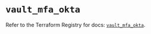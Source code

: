 # `vault_mfa_okta`

Refer to the Terraform Registry for docs: [`vault_mfa_okta`](https://registry.terraform.io/providers/hashicorp/vault/5.3.0/docs/resources/mfa_okta).

